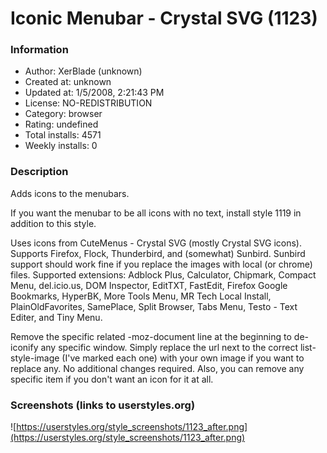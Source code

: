 # Iconic Menubar - Crystal SVG (1123)

### Information
- Author: XerBlade (unknown)
- Created at: unknown
- Updated at: 1/5/2008, 2:21:43 PM
- License: NO-REDISTRIBUTION
- Category: browser
- Rating: undefined
- Total installs: 4571
- Weekly installs: 0


### Description
Adds icons to the menubars.

If you want the menubar to be all icons with no text, install style 1119 in addition to this style.

Uses icons from CuteMenus - Crystal SVG (mostly Crystal SVG icons).
Supports Firefox, Flock, Thunderbird, and (somewhat) Sunbird. Sunbird support should work fine if you replace the images with local (or chrome) files.
Supported extensions: Adblock Plus, Calculator, Chipmark, Compact Menu, del.icio.us, DOM Inspector, EditTXT, FastEdit, Firefox Google Bookmarks, HyperBK, More Tools Menu, MR Tech Local Install, PlainOldFavorites, SamePlace, Split Browser, Tabs Menu, Testo - Text Editer, and Tiny Menu.

Remove the specific related -moz-document line at the beginning to de-iconify any specific window.
Simply replace the url next to the correct list-style-image (I've marked each one) with your own image if you want to replace any. No additional changes required. Also, you can remove any specific item if you don't want an icon for it at all.


### Screenshots (links to userstyles.org)
![https://userstyles.org/style_screenshots/1123_after.png](https://userstyles.org/style_screenshots/1123_after.png)


